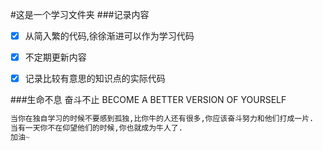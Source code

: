 #这是一个学习文件夹
###记录内容
- [x] 从简入繁的代码,徐徐渐进可以作为学习代码
- [x] 不定期更新内容
- [x] 记录比较有意思的知识点的实际代码





###生命不息 奋斗不止
BECOME A BETTER VERSION OF YOURSELF


```python
当你在独自学习的时候不要感到孤独,比你牛的人还有很多,你应该奋斗努力和他们打成一片.
当有一天你不在仰望他们的时候,你也就成为牛人了.
加油~
```
